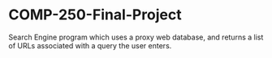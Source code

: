 # COMP-250-Final-Project
Search Engine program which uses a proxy web database, and returns a list of URLs associated with a query the user enters.
